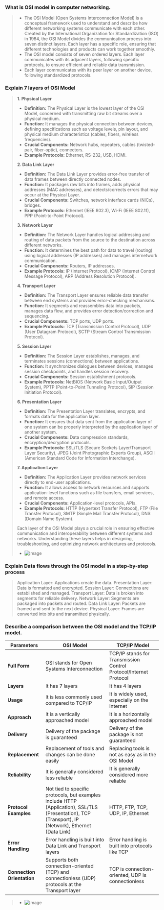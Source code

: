 

### What is OSI model in computer networking.
>- The OSI Model (Open Systems Interconnection Model) is a conceptual framework used to understand and describe how different networking systems communicate with each other. Created by the International Organization for Standardization (ISO) in 1984, the OSI Model divides the communication process into seven distinct layers. Each layer has a specific role, ensuring that different technologies and products can work together smoothly.
> - The OSI model consists of seven ordered layers. Each layer communicates with its adjacent layers, following specific protocols, to ensure efficient and reliable data transmission.
> -  Each layer communicates with its peer layer on another device, following standardized protocols.

### Explain 7 layers of OSI Model
> **1. Physical Layer**
> - **Definition:** The Physical Layer is the lowest layer of the OSI Model, concerned with transmitting raw bit streams over a physical medium.
> - **Function:** It manages the physical connection between devices, defining specifications such as voltage levels, pin layout, and physical medium characteristics (cables, fibers, wireless frequencies).
> - **Crucial Components:** Network hubs, repeaters, cables (twisted-pair, fiber-optic), connectors.
> - **Example Protocols:** Ethernet, RS-232, USB, HDMI.
> 
> **2. Data Link Layer**
> - **Definition:** The Data Link Layer provides error-free transfer of data frames between directly connected nodes.
> - **Function:** It packages raw bits into frames, adds physical addresses (MAC addresses), and detects/corrects errors that may occur at the Physical Layer.
> - **Crucial Components:** Switches, network interface cards (NICs), bridges.
> - **Example Protocols:** Ethernet (IEEE 802.3), Wi-Fi (IEEE 802.11), PPP (Point-to-Point Protocol).
> 
> **3. Network Layer**
> - **Definition:** The Network Layer handles logical addressing and routing of data packets from the source to the destination across different networks.
> - **Function:** It determines the best path for data to travel (routing) using logical addresses (IP addresses) and manages internetwork communication.
> - **Crucial Components:** Routers, IP addresses.
> - **Example Protocols:** IP (Internet Protocol), ICMP (Internet Control Message Protocol), ARP (Address Resolution Protocol).
> 
> **4. Transport Layer**
> - **Definition:** The Transport Layer ensures reliable data transfer between end systems and provides error-checking mechanisms.
> - **Function:** It segments and reassembles data into packets, manages data flow, and provides error detection/correction and sequencing.
> - **Crucial Components:** TCP ports, UDP ports.
> - **Example Protocols:** TCP (Transmission Control Protocol), UDP (User Datagram Protocol), SCTP (Stream Control Transmission Protocol).
> 
> **5. Session Layer**
> - **Definition:** The Session Layer establishes, manages, and terminates sessions (connections) between applications.
> - **Function:** It synchronizes dialogues between devices, manages session checkpoints, and handles session recovery.
> - **Crucial Components:** Session establishment protocols.
> - **Example Protocols:** NetBIOS (Network Basic Input/Output System), PPTP (Point-to-Point Tunneling Protocol), SIP (Session Initiation Protocol).
> 
> **6. Presentation Layer**
> - **Definition:** The Presentation Layer translates, encrypts, and formats data for the application layer.
> - **Function:** It ensures that data sent from the application layer of one system can be properly interpreted by the application layer of another system.
> - **Crucial Components:** Data compression standards, encryption/decryption protocols.
> - **Example Protocols:** SSL/TLS (Secure Sockets Layer/Transport Layer Security), JPEG (Joint Photographic Experts Group), ASCII (American Standard Code for Information Interchange).
> 
> **7. Application Layer**
> - **Definition:** The Application Layer provides network services directly to end-user applications.
> - **Function:** It allows access to network resources and supports application-level functions such as file transfers, email services, and remote access.
> - **Crucial Components:** Application-level protocols, APIs.
> - **Example Protocols:** HTTP (Hypertext Transfer Protocol), FTP (File Transfer Protocol), SMTP (Simple Mail Transfer Protocol), DNS (Domain Name System).
> 
> Each layer of the OSI Model plays a crucial role in ensuring effective communication and interoperability between different systems and networks. Understanding these layers helps in designing, troubleshooting, and optimizing network architectures and protocols.
> 
> - ![image](https://github.com/user-attachments/assets/0e6bc0b1-8c12-420e-a423-88f37816693f)
>


### Explain Data flows through the OSI model in a step-by-step process
> Application Layer: Applications create the data.
> Presentation Layer: Data is formatted and encrypted.
> Session Layer: Connections are established and managed.
> Transport Layer: Data is broken into segments for reliable delivery.
> Network Layer: Segments are packaged into packets and routed.
> Data Link Layer: Packets are framed and sent to the next device.
> Physical Layer: Frames are converted into bits and transmitted physically.



### Describe a comparison between the OSI model and the TCP/IP model.

| Parameters         | OSI Model                                                  | TCP/IP Model                                             |
|--------------------|-------------------------------------------------------------|----------------------------------------------------------|
| **Full Form**      | OSI stands for Open Systems Interconnection                 | TCP/IP stands for Transmission Control Protocol/Internet Protocol |
| **Layers**         | It has 7 layers                                            | It has 4 layers                                           |
| **Usage**          | It is less commonly used compared to TCP/IP                  | It is widely used, especially on the Internet            |
| **Approach**       | It is a vertically approached model                         | It is a horizontally approached model                    |
| **Delivery**       | Delivery of the package is guaranteed                      | Delivery of the package is not guaranteed                |
| **Replacement**    | Replacement of tools and changes can be done easily         | Replacing tools is not as easy as in the OSI Model       |
| **Reliability**    | It is generally considered less reliable                    | It is generally considered more reliable                 |
| **Protocol Examples** | Not tied to specific protocols, but examples include HTTP (Application), SSL/TLS (Presentation), TCP (Transport), IP (Network), Ethernet (Data Link) | HTTP, FTP, TCP, UDP, IP, Ethernet                         |
| **Error Handling** | Error handling is built into Data Link and Transport layers | Error handling is built into protocols like TCP          |
| **Connection Orientation** | Supports both connection-oriented (TCP) and connectionless (UDP) protocols at the Transport layer | TCP is connection-oriented, UDP is connectionless        |
>
>- ![image](https://github.com/user-attachments/assets/a8813e84-1389-4ea1-995d-b9d0270d1b54)



